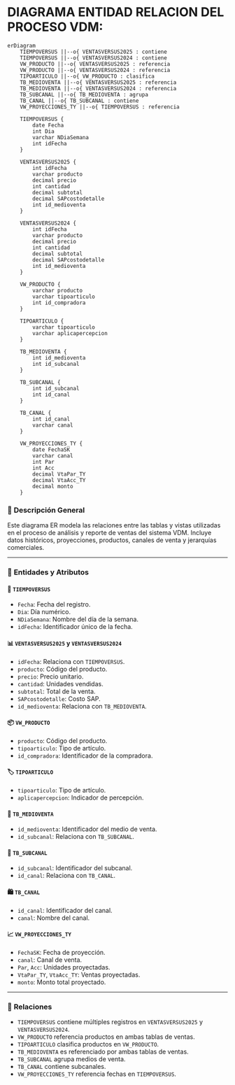 # DIAGRAMA ENTIDAD RELACION DEL PROCESO VDM:

```mermaid
erDiagram
    TIEMPOVERSUS ||--o{ VENTASVERSUS2025 : contiene
    TIEMPOVERSUS ||--o{ VENTASVERSUS2024 : contiene
    VW_PRODUCTO ||--o{ VENTASVERSUS2025 : referencia
    VW_PRODUCTO ||--o{ VENTASVERSUS2024 : referencia
    TIPOARTICULO ||--o{ VW_PRODUCTO : clasifica
    TB_MEDIOVENTA ||--o{ VENTASVERSUS2025 : referencia
    TB_MEDIOVENTA ||--o{ VENTASVERSUS2024 : referencia
    TB_SUBCANAL ||--o{ TB_MEDIOVENTA : agrupa
    TB_CANAL ||--o{ TB_SUBCANAL : contiene
    VW_PROYECCIONES_TY ||--o{ TIEMPOVERSUS : referencia

    TIEMPOVERSUS {
        date Fecha
        int Dia
        varchar NDiaSemana
        int idFecha
    }
    
    VENTASVERSUS2025 {
        int idFecha
        varchar producto
        decimal precio
        int cantidad
        decimal subtotal
        decimal SAPcostodetalle
        int id_medioventa
    }
    
    VENTASVERSUS2024 {
        int idFecha
        varchar producto
        decimal precio
        int cantidad
        decimal subtotal
        decimal SAPcostodetalle
        int id_medioventa
    }
    
    VW_PRODUCTO {
        varchar producto
        varchar tipoarticulo
        int id_compradora
    }
    
    TIPOARTICULO {
        varchar tipoarticulo
        varchar aplicapercepcion
    }
    
    TB_MEDIOVENTA {
        int id_medioventa
        int id_subcanal
    }
    
    TB_SUBCANAL {
        int id_subcanal
        int id_canal
    }
    
    TB_CANAL {
        int id_canal
        varchar canal
    }
    
    VW_PROYECCIONES_TY {
        date FechaSK
        varchar canal
        int Par
        int Acc
        decimal VtaPar_TY
        decimal VtaAcc_TY
        decimal monto
    }

```

### 🧩 **Descripción General**

Este diagrama ER modela las relaciones entre las tablas y vistas utilizadas en el proceso de análisis y reporte de ventas del sistema VDM. Incluye datos históricos, proyecciones, productos, canales de venta y jerarquías comerciales.

---

### 🧱 **Entidades y Atributos**

#### 📅 `TIEMPOVERSUS`
- `Fecha`: Fecha del registro.
- `Dia`: Día numérico.
- `NDiaSemana`: Nombre del día de la semana.
- `idFecha`: Identificador único de la fecha.

#### 📊 `VENTASVERSUS2025` y `VENTASVERSUS2024`
- `idFecha`: Relaciona con `TIEMPOVERSUS`.
- `producto`: Código del producto.
- `precio`: Precio unitario.
- `cantidad`: Unidades vendidas.
- `subtotal`: Total de la venta.
- `SAPcostodetalle`: Costo SAP.
- `id_medioventa`: Relaciona con `TB_MEDIOVENTA`.

#### 📦 `VW_PRODUCTO`
- `producto`: Código del producto.
- `tipoarticulo`: Tipo de artículo.
- `id_compradora`: Identificador de la compradora.

#### 🏷️ `TIPOARTICULO`
- `tipoarticulo`: Tipo de artículo.
- `aplicapercepcion`: Indicador de percepción.

#### 🛒 `TB_MEDIOVENTA`
- `id_medioventa`: Identificador del medio de venta.
- `id_subcanal`: Relaciona con `TB_SUBCANAL`.

#### 🧭 `TB_SUBCANAL`
- `id_subcanal`: Identificador del subcanal.
- `id_canal`: Relaciona con `TB_CANAL`.

#### 🛍️ `TB_CANAL`
- `id_canal`: Identificador del canal.
- `canal`: Nombre del canal.

#### 📈 `VW_PROYECCIONES_TY`
- `FechaSK`: Fecha de proyección.
- `canal`: Canal de venta.
- `Par`, `Acc`: Unidades proyectadas.
- `VtaPar_TY`, `VtaAcc_TY`: Ventas proyectadas.
- `monto`: Monto total proyectado.

---

### 🔗 **Relaciones**

- `TIEMPOVERSUS` contiene múltiples registros en `VENTASVERSUS2025` y `VENTASVERSUS2024`.
- `VW_PRODUCTO` referencia productos en ambas tablas de ventas.
- `TIPOARTICULO` clasifica productos en `VW_PRODUCTO`.
- `TB_MEDIOVENTA` es referenciado por ambas tablas de ventas.
- `TB_SUBCANAL` agrupa medios de venta.
- `TB_CANAL` contiene subcanales.
- `VW_PROYECCIONES_TY` referencia fechas en `TIEMPOVERSUS`.

